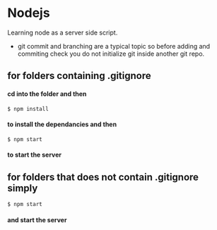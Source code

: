 # Nodejs
Learning node as a server side script.


* git commit and branching are a typical topic so before adding and commiting check you do not initialize git inside another git repo.

## for folders containing .gitignore

#### cd into the folder and then
```
$ npm install
```
#### to install the dependancies and then 
```
$ npm start
```
#### to start the server

## for folders that does not contain .gitignore simply

```
$ npm start
```
#### and start the server
